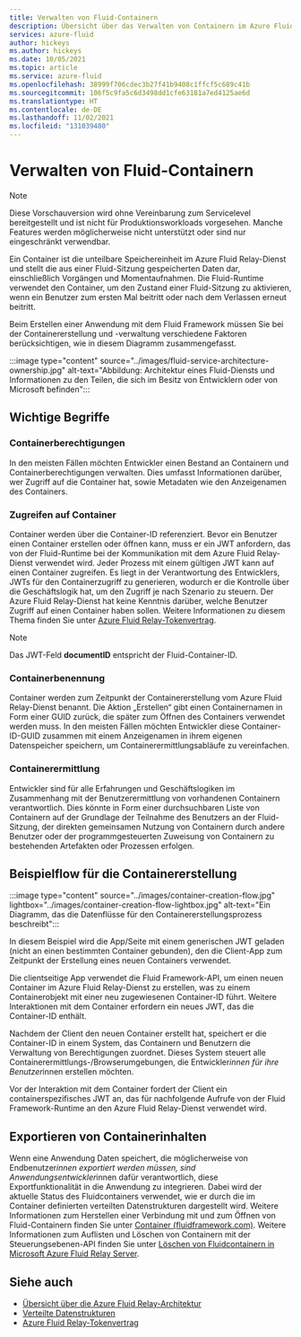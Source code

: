 ```yaml
---
title: Verwalten von Fluid-Containern
description: Übersicht über das Verwalten von Containern im Azure Fluid Relay-Dienst
services: azure-fluid
author: hickeys
ms.author: hickeys
ms.date: 10/05/2021
ms.topic: article
ms.service: azure-fluid
ms.openlocfilehash: 38999f706cdec3b27f41b9408c1ffcf5c689c41b
ms.sourcegitcommit: 106f5c9fa5c6d3498dd1cfe63181a7ed4125ae6d
ms.translationtype: HT
ms.contentlocale: de-DE
ms.lasthandoff: 11/02/2021
ms.locfileid: "131039480"
---
```

# <a name="managing-fluid-containers"></a>Verwalten von Fluid-Containern

> [!NOTE]
> Diese Vorschauversion wird ohne Vereinbarung zum Servicelevel bereitgestellt und ist nicht für Produktionsworkloads vorgesehen. Manche Features werden möglicherweise nicht unterstützt oder sind nur eingeschränkt verwendbar.

Ein Container ist die unteilbare Speichereinheit im Azure Fluid Relay-Dienst und stellt die aus einer Fluid-Sitzung gespeicherten Daten dar, einschließlich Vorgängen und Momentaufnahmen. Die Fluid-Runtime verwendet den Container, um den Zustand einer Fluid-Sitzung zu aktivieren, wenn ein Benutzer zum ersten Mal beitritt oder nach dem Verlassen erneut beitritt.

Beim Erstellen einer Anwendung mit dem Fluid Framework müssen Sie bei der Containererstellung und -verwaltung verschiedene Faktoren berücksichtigen, wie in diesem Diagramm zusammengefasst.

:::image type="content" source="../images/fluid-service-architecture-ownership.jpg" alt-text="Abbildung: Architektur eines Fluid-Diensts und Informationen zu den Teilen, die sich im Besitz von Entwicklern oder von Microsoft befinden":::

## <a name="key-concepts"></a>Wichtige Begriffe

### <a name="container-permissions"></a>Containerberechtigungen 

In den meisten Fällen möchten Entwickler einen Bestand an Containern und Containerberechtigungen verwalten. Dies umfasst Informationen darüber, wer Zugriff auf die Container hat, sowie Metadaten wie den Anzeigenamen des Containers.

### <a name="accessing-containers"></a>Zugreifen auf Container

Container werden über die Container-ID referenziert. Bevor ein Benutzer einen Container erstellen oder öffnen kann, muss er ein JWT anfordern, das von der Fluid-Runtime bei der Kommunikation mit dem Azure Fluid Relay-Dienst verwendet wird. Jeder Prozess mit einem gültigen JWT kann auf einen Container zugreifen. Es liegt in der Verantwortung des Entwicklers, JWTs für den Containerzugriff zu generieren, wodurch er die Kontrolle über die Geschäftslogik hat, um den Zugriff je nach Szenario zu steuern. Der Azure Fluid Relay-Dienst hat keine Kenntnis darüber, welche Benutzer Zugriff auf einen Container haben sollen. Weitere Informationen zu diesem Thema finden Sie unter [Azure Fluid Relay-Tokenvertrag](../how-tos/fluid-json-web-token.md).

> [!NOTE]
> Das JWT-Feld **documentID** entspricht der Fluid-Container-ID.

### <a name="container-naming"></a>Containerbenennung

Container werden zum Zeitpunkt der Containererstellung vom Azure Fluid Relay-Dienst benannt. Die Aktion „Erstellen“ gibt einen Containernamen in Form einer GUID zurück, die später zum Öffnen des Containers verwendet werden muss. In den meisten Fällen möchten Entwickler diese Container-ID-GUID zusammen mit einem Anzeigenamen in ihrem eigenen Datenspeicher speichern, um Containerermittlungsabläufe zu vereinfachen. 

### <a name="container-discovery"></a>Containerermittlung

Entwickler sind für alle Erfahrungen und Geschäftslogiken im Zusammenhang mit der Benutzerermittlung von vorhandenen Containern verantwortlich. Dies könnte in Form einer durchsuchbaren Liste von Containern auf der Grundlage der Teilnahme des Benutzers an der Fluid-Sitzung, der direkten gemeinsamen Nutzung von Containern durch andere Benutzer oder der programmgesteuerten Zuweisung von Containern zu bestehenden Artefakten oder Prozessen erfolgen.

## <a name="example-container-creation-flow"></a>Beispielflow für die Containererstellung

:::image type="content" source="../images/container-creation-flow.jpg" lightbox="../images/container-creation-flow-lightbox.jpg" alt-text="Ein Diagramm, das die Datenflüsse für den Containererstellungsprozess beschreibt":::

In diesem Beispiel wird die App/Seite mit einem generischen JWT geladen (nicht an einen bestimmten Container gebunden), den die Client-App zum Zeitpunkt der Erstellung eines neuen Containers verwendet.

Die clientseitige App verwendet die Fluid Framework-API, um einen neuen Container im Azure Fluid Relay-Dienst zu erstellen, was zu einem Containerobjekt mit einer neu zugewiesenen Container-ID führt. Weitere Interaktionen mit dem Container erfordern ein neues JWT, das die Container-ID enthält.

Nachdem der Client den neuen Container erstellt hat, speichert er die Container-ID in einem System, das Containern und Benutzern die Verwaltung von Berechtigungen zuordnet. Dieses System steuert alle Containerermittlungs-/Browserumgebungen, die Entwickler*innen für ihre Benutzer*innen erstellen möchten.

Vor der Interaktion mit dem Container fordert der Client ein containerspezifisches JWT an, das für nachfolgende Aufrufe von der Fluid Framework-Runtime an den Azure Fluid Relay-Dienst verwendet wird. 

## <a name="exporting-container-content"></a>Exportieren von Containerinhalten

Wenn eine Anwendung Daten speichert, die möglicherweise von Endbenutzer*innen exportiert werden müssen, sind Anwendungsentwickler*innen dafür verantwortlich, diese Exportfunktionalität in die Anwendung zu integrieren. Dabei wird der aktuelle Status des Fluidcontainers verwendet, wie er durch die im Container definierten verteilten Datenstrukturen dargestellt wird. Weitere Informationen zum Herstellen einer Verbindung mit und zum Öffnen von Fluid-Containern finden Sie unter [Container (fluidframework.com)](https://fluidframework.com/docs/build/containers/). Weitere Informationen zum Auflisten und Löschen von Containern mit der Steuerungsebenen-API finden Sie unter [Löschen von Fluidcontainern in Microsoft Azure Fluid Relay Server](../how-tos/container-deletion.md).

## <a name="see-also"></a>Siehe auch

- [Übersicht über die Azure Fluid Relay-Architektur](architecture.md)
- [Verteilte Datenstrukturen](data-structures.md)
- [Azure Fluid Relay-Tokenvertrag](../how-tos/fluid-json-web-token.md)
